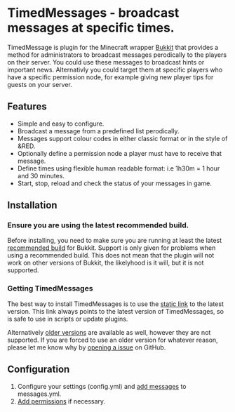 TimedMessages - broadcast messages at specific times.
====================================

TimedMessage is plugin for the Minecraft wrapper [Bukkit](http://bukkit.org/) that provides a method for administrators to broadcast messages perodically to the players on their server. You could use these messages to broadcast hints or important news. Alternativly you could target them at specific players who have a specific permission node, for example giving new player tips for guests on your server.

## Features

- Simple and easy to configure.
- Broadcast a message from a predefined list perodically.
- Messages support colour codes in either classic format or in the style of &RED.
- Optionally define a permission node a player must have to receive that message.
- Define times using flexible human readable format: i.e 1h30m = 1 hour and 30 minutes.
- Start, stop, reload and check the status of your messages in game.

## Installation

### Ensure you are using the latest recommended build.

Before installing, you need to make sure you are running at least the latest [recommended build](http://ci.bukkit.org/job/dev-CraftBukkit/Recommended/) for Bukkit. Support is only given for problems when using a recommended build. This does not mean that the plugin will not work on other versions of Bukkit, the likelyhood is it will, but it is not supported.

### Getting TimedMessages

The best way to install TimedMessages is to use the [static link](http://downloads.james.richardson.name/public/binaries/timedmessages/TimedMessages.jar) to the latest version. This link always points to the latest version of TimedMessages, so is safe to use in scripts or update plugins.
    
Alternatively [older versions](http://downloads.james.richardson.name/public/binaries/timedmessages/) are available as well, however they are not supported. If you are forced to use an older version for whatever reason, please let me know why by [opening a issue](https://github.com/grandwazir/TimedMessages/issues/new) on GitHub.

## Configuration

1. Configure your settings (config.yml) and [add messages](https://github.com/grandwazir/TimedMessages/wiki/instructions) to messages.yml.
2. [Add permissions](https://github.com/grandwazir/TimedMessages/wiki/permissions) if necessary.

